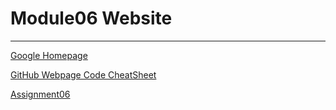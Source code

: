 # Module06 Website 

--- 

[Google Homepage](https://www.google.com "Google's Homepage") 

[GitHub Webpage Code CheatSheet](https://github.com/adam-p/markdown-here/wiki/Markdown-Cheatsheet)

[Assignment06](https://github.com/VRubin123/IntrotoProg-Python-Mod6)

